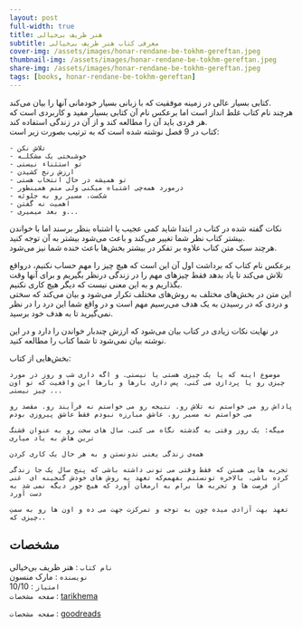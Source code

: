 ```yaml
---
layout: post
full-width: true
title: هنر ظریف بی‌خیالی
subtitle: معرفی کتاب هنر ظریف بی‌خیالی
cover-img: /assets/images/honar-rendane-be-tokhm-gereftan.jpeg
thumbnail-img: /assets/images/honar-rendane-be-tokhm-gereftan.jpeg
share-img: /assets/images/honar-rendane-be-tokhm-gereftan.jpeg
tags: [books, honar-rendane-be-tokhm-gereftan]
---
```


کتابی بسیار عالی در زمینه موفقیت که با زبانی بسیار خودمانی آنها را بیان می‌کند.  
هرچند نام کتاب غلط انداز است اما برعکس نام آن کتابی بسیار مفید و کاربردی است که هر فردی باید آن را مطالعه کند و از آن در زندگی استفاده کند.  
کتاب در 9 فصل نوشته شده است که به ترتیب بصورت زیر است:  

    - تلاش نکن
    - خوشبختی یک مشکلـه
    - تو استثناء نیستی
    - ارزش رنج کشیدن
    - تو همیشه در حال انتخاب هستی
    - درمورد همه‌چی اشتباه میکنی ولی منم همینطور
    - شکست، مسیر رو به جلوئه
    - اهمیت نه گفتن
    - و بعد میمیری... 

نکات گفته شده در کتاب در ابتدا شاید کمی عجیب یا اشتباه بنظر برسند اما با خواندن بیشتر کتاب نظر شما تغییر می‌کند و باعث می‌شود بیشتر به آن توجه کنید.  
هرچند سبک متن کتاب علاوه بر تفکر در بیشتر بخش‌ها باعث خنده شما نیز می‌شود.  

برعکس نام کتاب که برداشت اول آن این است که هیچ چیز را مهم حساب نکنیم، درواقع تلاش می‌کند تا یاد بدهد فقط چیزهای مهم را در زندگی درنظر بگیریم و برای آنها وقت بگذاریم و به این معنی نیست که دیگر هیچ کاری نکنیم.  
این متن در بخش‌های مختلف به روش‌های مختلف تکرار می‌شود و بیان می‌کند که سختی و دردی که در رسیدن به یک هدف می‌رسیم مهم است و در واقع شما این درد را در نظر نمی‌گیرید تا به هدف خود برسید.  

در نهایت نکات زیادی در کتاب بیان می‌شود که ارزش چندبار خواندن را دارد و در این نوشته بیان نمی‌شود تا شما کتاب را مطالعه کنید.  

بخش‌هایی از کتاب:  

```
‌موضوع‌ اینه ‌که ‌یا ‌یک ‌چیزی ‌هستی‌ یا ‌نیستی. ‌و ‌اگه ‌داری ‌شب ‌و ‌روز ‌در مورد ‌چیزی ‌رو یا پردازی ‌می ‌کنی، ‌پس‌ داری ‌بارها ‌و ‌بارها ‌این ‌واقعیت که ‌تو‌ اون‌ چیز ‌نیستی‌ ...  

پاداش‌ رو ‌می ‌خواستم ‌نه ‌تلاش ‌رو. ‌نتیجه ‌رو ‌می ‌خواستم ‌نه ‌فرآیند ‌رو. ‌مقصد‌ رو ‌می ‌خواستم ‌نه ‌مسیر‌ رو. ‌عاشق‌ مبارزه ‌نبودم فقط‌ عاشق ‌پیروزی ‌بودم   

‌میگه:‌ یک‌ روز ‌وقتی‌ به ‌گذشته ‌‌نگاه ‌می ‌کنی، ‌سال ‌های سخت رو به عنوان ‌قشنگ ‌ترین ‌هاش ‌به ‌یاد‌ میاری

‌همه‌ی زندگی ‌یعنی ‌ندونستن‌ و ‌به ‌هر حال ‌یک ‌کاری ‌کردن  

‌تجربه ‌هایی ‌هستن‌ که ‌فقط‌ وقتی ‌می ‌تونی ‌داشته ‌باشی ‌که ‌پنج ‌سال ‌یک ‌جا ‌زندگی ‌کرده ‌باشی، بالاخره ‌تونستنم ‌بفهمم‌که‌ تعهد به ‌روش ‌های‌ خودش ‌گنجینه ‌ای ‌ غنی ‌از ‌فرصت ‌ها‌ و ‌تجربه ‌ها ‌برام ‌به ‌ارمغان‌ آورد‌ که‌ هیچ ‌جور ‌دیگه ‌نمی ‌شد ‌به ‌دست‌ آورد   

‌تعهد ‌بهت ‌آزادی ‌میده‌ چون‌ به ‌توجه ‌و ‌تمرکزت ‌جهت‌ می ‌ده ‌و ‌اون ‌ها ‌رو ‌به ‌سمتِ‌ چیزی ‌که..  
```

## مشخصات

`نام کتاب` :  هنر ظریف بی‌خیالی   
`نویسنده` : مارک منسون  
`امتیاز` : 10/10  
`صفحه مشخصات` : [tarikhema](https://ebook.tarikhema.org/2020/12/10/%D8%AF%D8%A7%D9%86%D9%84%D9%88%D8%AF-%DA%A9%D8%AA%D8%A7%D8%A8-%D9%87%D9%86%D8%B1-%D8%B1%D9%86%D8%AF%D8%A7%D9%86%D9%87-%DB%8C-%D8%A8%D9%87-%D8%AA%D8%AE%D9%85-%DA%AF%D8%B1%D9%81%D8%AA%D9%86/)  

`صفحه مشخصات` : [goodreads](https://www.goodreads.com/book/show/28257707-the-subtle-art-of-not-giving-a-f-ck)  